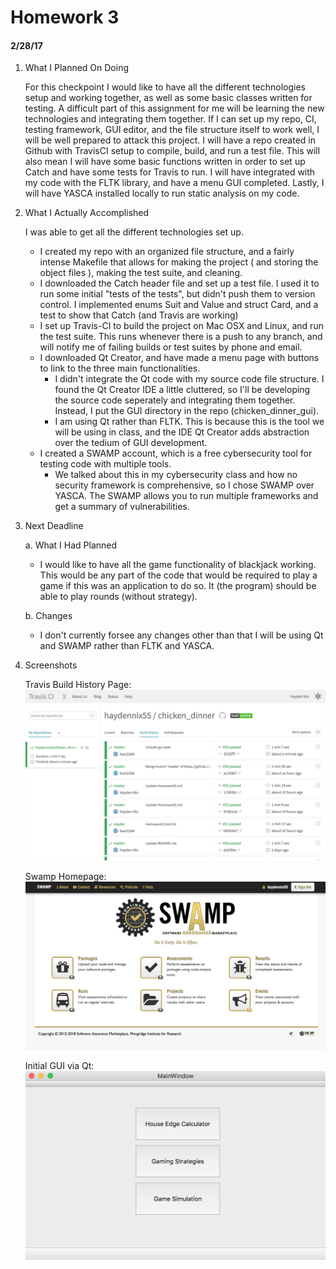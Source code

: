 # Homework 3
#### 2/28/17

   1. What I Planned On Doing
   
      For this checkpoint I would like to have all the different technologies setup and working together, as well as some basic classes written for testing. A difficult part of this assignment for me will be learning the new technologies and integrating them together. If I can set up my repo, CI, testing framework, GUI editor, and the file structure itself to work well, I will be well prepared to attack this project. I will have a repo created in Github with TravisCI setup to compile, build, and run a test file. This will also mean I will have some basic functions written in order to set up Catch and have some tests for Travis to run. I will have integrated with my code with the FLTK library, and have a menu GUI completed. Lastly, I will have YASCA installed locally to run static analysis on my code.
      
   2. What I Actually Accomplished
   
      I was able to get all the different technologies set up. 
      * I created my repo with an organized file structure, and a fairly intense Makefile that allows for making the project ( and storing the object files ), making the test suite, and cleaning.
      * I downloaded the Catch header file and set up a test file. I used it to run some initial "tests of the tests", but didn't push them to version control. I implemented enums Suit and Value and struct Card, and a test to show that Catch (and Travis are working)
      * I set up Travis-CI to build the project on Mac OSX and Linux, and run the test suite. This runs whenever there is a push to any branch, and will notify me of failing builds or test suites by phone and email.
      * I downloaded Qt Creator, and have made a menu page with buttons to link to the three main functionalities.
         * I didn't integrate the Qt code with my source code file structure. I found the Qt Creator IDE a little cluttered, so I'll be developing the source code seperately and integrating them together. Instead, I put the GUI directory in the repo (chicken_dinner_gui).
         * I am using Qt rather than FLTK. This is because this is the tool we will be using in class, and the IDE Qt Creator adds abstraction over the tedium of GUI development.
      * I created a SWAMP account, which is a free cybersecurity tool for testing code with multiple tools.
         * We talked about this in my cybersecurity class and how no security framework is comprehensive, so I chose SWAMP over YASCA. The SWAMP allows you to run multiple frameworks and get a summary of vulnerabilities.
      
   3. Next Deadline
        
        a. What I Had Planned
        
        * I would like to have all the game functionality of blackjack working. This would be any part of the code that would be required to play a game if this was an application to do so. It (the program) should be able to play rounds (without strategy).
         
        b. Changes
        
        * I don't currently forsee any changes other than that I will be using Qt and SWAMP rather than FLTK and YASCA.
        
   4. Screenshots
      
      Travis Build History Page:
      ![travis build page](doc/screenshots/travis_init.jpg)
      
      Swamp Homepage:
      ![swamp home page](doc/screenshots/swap_init.jpg)
      
      Initial GUI via Qt:
      ![initial gui](doc/screenshots/gui_init.jpg)
           
   
          
